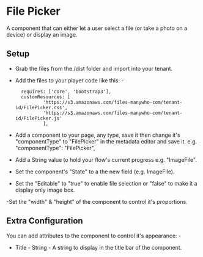 # File Picker

A component that can either let a user select a file (or take a photo on a device) or display an image.


## Setup

- Grab the files from the /dist folder and import into your tenant.

- Add the files to your player code like this: -

        requires: ['core', 'bootstrap3'],
        customResources: [
                'https://s3.amazonaws.com/files-manywho-com/tenant-id/FilePicker.css',
                'https://s3.amazonaws.com/files-manywho-com/tenant-id/FilePicker.js'
                ],


- Add a component to your page, any type, save it then change it's "componentType" to "FilePicker" in the metadata editor and save it.
e.g. 
            "componentType": "FilePicker",

- Add a String value to hold your flow's current progress e.g. "ImageFile".

- Set the component's "State" to a the new field (e.g. ImageFile). 

- Set the "Editable" to "true" to enable file selection or "false" to make it a display only image box.

-Set the "width" & "height" of the component to control it's proportions.


## Extra Configuration

You can add attributes to the component to control it's appearance: -

- Title  - String - A string to display in the title bar of the component.


